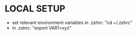 # LOCAL SETUP
- set relevant environment variables in .zshrc: "cd ~/.zshrc"
- in .zshrc: "export VAR1=xyz"